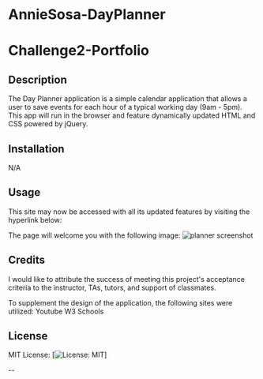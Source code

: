 # AnnieSosa-DayPlanner
# Challenge2-Portfolio

## Description

The Day Planner application is a simple calendar application that allows a user to save events for each hour of a typical working day (9am - 5pm). This app will run in the browser and feature dynamically updated HTML and CSS powered by jQuery.

## Installation

N/A

## Usage

This site may now be accessed with all its updated features by visiting the hyperlink below: 

<!-- https://asosadia88.github.io/------ -->

The page will welcome you with the following image:
<img src="./images/README%20Screenshot.png" alt="planner screenshot">

## Credits

I would like to attribute the success of meeting this project's acceptance criteria to the instructor, TAs, tutors, and support of classmates.
 
To supplement the design of the application, the following sites were utilized:
Youtube
W3 Schools

## License

MIT License: [![License: MIT](https://img.shields.io/badge/License-MIT-yellow.svg)]


--